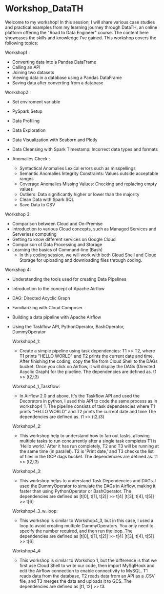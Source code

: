 # Workshop_DataTH
Welcome to my workshop! In this session, I will share various case studies and practical examples from my learning journey through DataTH, an online platform offering the "Road to Data Engineer" course. The content here showcases the skills and knowledge I’ve gained. This workshop covers the following topics:

Workshop1 :
  - Converting data into a Pandas DataFrame
  - Calling an API
  -  Joining two datasets
  - Viewing data in a database using a Pandas DataFrame
  - Saving data after converting from a database

Workshop2 :
  - Set enviroment variable
  - PySpark Setup
  - Data Profiling
  - Data Exploration
  - Data Visualization with Seaborn and Plotly
  - Data Cleansing with Spark
    Timestamp: Incorrect data types and formats

  - Anomalies Check :
    -  Syntactical Anomalies
       Lexical errors such as misspellings
    -  Semantic Anomalies
       Integrity Constraints: Values outside acceptable ranges
    -  Coverage Anomalies
       Missing Values: Checking and replacing empty values
    -  Outliers: Data significantly higher or lower than the majority
    -  Clean Data with Spark SQL
    -  Save Data to CSV

Workshop 3:

  - Comparison between Cloud and On-Premise
  - Introduction to various Cloud concepts, such as Managed Services and Serverless computing
  - Getting to know different services on Google Cloud
  - Comparison of Data Processing and Storage
  - Learning the basics of Command-line (Bash)
    - In this coding session, we will work with both Cloud Shell and Cloud Storage for uploading and downloading files through coding.

Workshop 4:
  - Understanding the tools used for creating Data Pipelines
  - Introduction to the concept of Apache Airflow
  - DAG: Directed Acyclic Graph
  - Familiarizing with Cloud Composer
  - Building a data pipeline with Apache Airflow
  - Using the Taskflow API, PythonOperator, BashOperator, DummyOperator


    Workshop4_1:
      - Create a simple pipeline using task dependencies: T1 >> T2, where T1 prints "HELLO WORLD" and T2 prints the current date and time.
        After finishing the coding, copy the file from Cloud Shell to the DAGs bucket.
        Once you click on Airflow, it will display the DAGs (Directed Acyclic Graph) for the pipeline.
        The dependencies are defined as.
        t1 >> (t2,t3)
    
    Workshop4_1_Taskflow:
      - In Airflow 2.0 and above, It's the Taskflow API and used the Decorators in python, I used this API to code the same process as in workshop4_1.
        The pipeline consists of task dependencies where T1 prints "HELLO WORLD" and T2 prints the current date and time
        The dependencies are defined as.
        t1 >> (t2,t3)

    Workshop4_2:
      - This workshop help to understand how to fan out tasks, allowing multiple tasks to run concurrently after a single task completes
        T1 is 'Hello world.' After it has run completely, T2 and T3 will be running at the same time (in parallel). T2 is 'Print date,' and T3 checks the list of files
        in the GCP dags bucket.
        The dependencies are defined as.
        t1 >> (t2,t3)

    Workshop4_3:
      - This workshop helps to understand Task Dependencies and DAGs. I used the DummyOperator to simulate the DAGs in Airflow, making it faster than using PythonOperator or BashOperator.
        The dependencies are defined as
        [t[0], t[1], t[2]] >> t[4]
        [t[3], t[4], t[5]] >> t[6]
    
    Workshop4_3_w_loop:
      - This workshop is similar to Workshop4_3, but in this case, I used a loop to avoid creating multiple DummyOperators. You only need to specify the number required, and then run the loop.
        The dependencies are defined as
        [t[0], t[1], t[2]] >> t[4]
        [t[3], t[4], t[5]] >> t[6]

    Workshop4_4:
      - This workshop is similar to Workshop 1, but the difference is that we first use Cloud Shell to write our code, then import MySqlHook and edit the Airflow connection to enable connectivity to MySQL.
        T1 reads data from the database, T2 reads data from an API as a .CSV file, and T3 merges the data and uploads it to GCS.
        The dependencies are defined as
        [t1, t2] >> t3.

